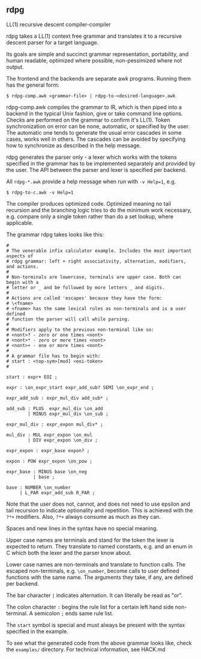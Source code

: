 ## rdpg
LL(1) recursive descent compiler-compiler

rdpg takes a LL(1) context free grammar and translates it to a recursive descent
parser for a target language.

Its goals are simple and succinct grammar representation, portability, and
human readable, optimized where possible, non-pessimized where not output.

The frontend and the backends are separate awk programs. Running them has the
general form:

```
$ rdpg-comp.awk <grammar-file> | rdpg-to-<desired-language>.awk
```

rdpg-comp.awk compiles the grammar to IR, which is then piped into a backend in
the typical Unix fashion, give or take command line options. Checks are
performed on the grammar to confirm it's LL(1). Token synchronization on error
can be none, automatic, or specified by the user. The automatic one tends to
generate the usual error cascades in some cases, works well in others. The
cascades can be avoided by specifying how to synchronize as described in the
help message.

rdpg generates the parser only - a lexer which works with the tokens specified
in the grammar has to be implemented separately and provided by the user. The
API between the parser and lexer is specified per backend.

All `rdpg-*.awk` provide a help message when run with `-v Help=1`, e.g.

```
$ rdpg-to-c.awk -v Help=1
```

The compiler produces optimized code. Optimized meaning no tail recursion and
the branching logic tries to do the minimum work necessary, e.g. compare only a
single token rather than do a set lookup, where applicable.

The grammar rdpg takes looks like this:

```
#
# The venerable infix calculator example. Includes the most important aspects of
# rdpg grammar: left + right associativity, alternation, modifiers, and actions.
#
# Non-terminals are lowercase, terminals are upper case. Both can begin with a
# letter or _ and be followed by more letters _ and digits.
#
# Actions are called 'escapes' because they have the form:
# \<fname>
# <fname> has the same lexical rules as non-terminals and is a user defined
# function the parser will call while parsing.
#
# Modifiers apply to the previous non-terminal like so:
# <nont>? - zero or one times <nont>
# <nont>* - zero or more times <nont>
# <nont>+ - one or more times <nont>
#
# A grammar file has to begin with:
# start : <top-sym>[mod] <eoi-token>
#

start : expr+ EOI ;

expr : \on_expr_start expr_add_sub? SEMI \on_expr_end ;

expr_add_sub : expr_mul_div add_sub* ;

add_sub : PLUS  expr_mul_div \on_add
        | MINUS expr_mul_div \on_sub ;

expr_mul_div : expr_expon mul_div* ;

mul_div : MUL expr_expon \on_mul
        | DIV expr_expon \on_div ;

expr_expon : expr_base expon? ;

expon : POW expr_expon \on_pow ;

expr_base : MINUS base \on_neg
          | base ;

base : NUMBER \on_number
     | L_PAR expr_add_sub R_PAR ;
```

Note that the user does not, cannot, and does not need to use epsilon and tail
recursion to indicate optionality and repetition. This is achieved with the
`?*+` modifiers. Also, `?*+` always consume as much as they can.

Spaces and new lines in the syntax have no special meaning.

Upper case names are terminals and stand for the token the lexer is expected to
return. They translate to named constants, e.g. and an enum in C which both the
lexer and the parser know about.

Lower case names are non-terminals and translate to function calls. The escaped
non-terminals, e.g. `\on_number`, become calls to user defined functions with
the same name. The arguments they take, if any, are defined per backend.

The bar character `|` indicates alternation. It can literally be read as "or".

The colon character `:` begins the rule list for a certain left hand side
non-terminal. A semicolon `;` ends same rule list.

The `start` symbol is special and must always be present with the syntax
specified in the example.

To see what the generated code from the above grammar looks like, check the
`examples/` directory. For technical information, see HACK.md
